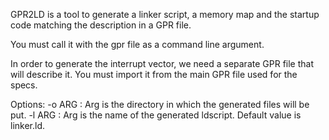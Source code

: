 GPR2LD is a tool to generate a linker script, a memory map and the startup code
matching the description in a GPR file.

You must call it with the gpr file as a command line argument.

In order to generate the interrupt vector, we need a separate GPR file
that will describe it. You must import it from the main GPR file used for
the specs.

Options:
        -o ARG : Arg is the directory in which the generated files will be put.
        -l ARG : Arg is the name of the generated ldscript.
                Default value is linker.ld.

